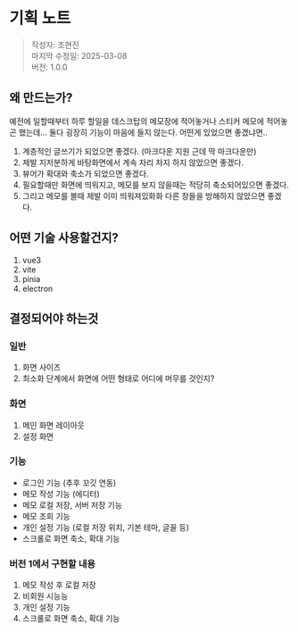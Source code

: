 # 기획 노트

> 작성자: 조현진\
> 마지막 수정일: 2025-03-08\
> 버전: 1.0.0

## 왜 만드는가?

예전에 일할때부터 하루 할일을 데스크탑의 메모장에 적어놓거나 스티커 메모에 적어놓곤 했는데... 둘다 굉장히 기능이 마음에 들지 않는다. 어떤게 있었으면 좋겠냐면..

1. 계층적인 글쓰기가 되었으면 좋겠다. (마크다운 지원 근데 딱 마크다운만)
2. 제발 지저분하게 바탕화면에서 계속 자리 차지 하지 않았으면 좋겠다.
3. 뷰어가 확대와 축소가 되었으면 좋겠다.
4. 필요할때만 화면에 띄워지고, 메모를 보지 않을때는 적당히 축소되어있으면 좋겠다.
5. 그리고 메모를 볼때 제발 이미 띄워져있화화 다른 창들을 방해하지 않았으면 좋겠다.

## 어떤 기술 사용할건지?

1. vue3
2. vite
3. pinia
4. electron

## 결정되어야 하는것

### 일반

1. 화면 사이즈
2. 최소화 단계에서 화면에 어떤 형태로 어디에 머무를 것인지?

### 화면

1. 메인 화면 레이아웃
2. 설정 화면

### 기능

- 로그인 기능 (추후 꼬깃 연동)
- 메모 작성 기능 (에디터)
- 메모 로컬 저장, 서버 저장 기능
- 메모 조회 기능
- 개인 설정 기능 (로컬 저장 위치, 기본 테마, 글꼴 등)
- 스크롤로 화면 축소, 확대 기능

### 버전 1에서 구현할 내용

1. 메모 작성 후 로컬 저장
2. 비회원 시능능
3. 개인 설정 기능
4. 스크롤로 화면 축소, 확대 기능
